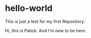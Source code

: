 # hello-world
This is just a test for my first Repository.

Hi, this is Patick. And I'm new to be here. 

